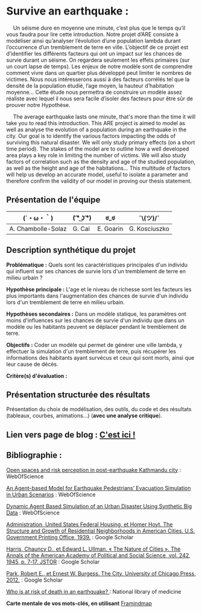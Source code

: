 # Survive an earthquake :

&emsp; Un séisme dure en moyenne une minute, c’est plus que le temps qu’il vous faudra pour lire cette introduction. Notre projet d’ARE consiste à modéliser ainsi qu’analyser l’évolution d’une population lambda durant l’occurrence d’un tremblement de terre en ville. L’objectif de ce projet est d’identifier les différents facteurs qui ont un impact sur les chances de survie durant un séisme. On regardera seulement les effets primaires (sur un court lapse de temps). Les enjeux de notre modèle sont de comprendre comment vivre dans un quartier plus développé peut limiter le nombres de victimes. Nous nous intéresserons aussi à des facteurs corrélés tel que la densité de la population étudié, l’age moyen, la hauteur d’habitation moyenne… Cette étude nous permettra de construire un modèle assez réaliste avec lequel il nous sera facile d’isoler des facteurs pour être sûr de prouver notre Hypothèse.

&emsp; The average earthquake lasts one minute, that's more than the time it will take you to read this introduction. This ARE project is aimed to model as well as analyse the evolution of a population during an earthquake in the city. Our goal is to identify the various factors impacting the odds of surviving this natural disaster. We will only study primary effects (on a short time period). The stakes of the model are to outline how a well developed area plays a key role in limiting the number of victims. We will also study factors of correlation such as the density and age of the studied population, as well as the height and age of the habitations... This multitude of factors will help us develop an accurate model, useful to isolate a parameter and therefore confirm the validity of our model in proving our thesis statement.

## Présentation de l'équipe

|(´・ω・｀)| ( ͡° ͜ʖ ͡°) | ಠ_ಠ | ¯\\__(ツ)__/¯ |
|-----|--|--|--|
| A. Chambolle-Solaz| G. Cai | E. Goarin  | G. Kosciuszko  |


## Description synthétique du projet

**Problématique :** Quels sont les caractéristiques principales d'un individu qui influent sur ses chances de survie lors d'un tremblement de terre en milieu urbain ? 

**Hypothèse principale :** L'age et le niveau de richesse sont les facteurs les plus importants dans l'augmentation des chances de survie d'un individu lors d'un tremblement de terre en milieu urbain.

**Hypothèses secondaires :** Dans un modèle statique, les paramètres ont moins d'influences sur les chances de survie d'un individu que dans un modèle ou les habitants peuvent se déplacer pendant le tremblement de terre.

**Objectifs :** Coder un modèle qui permet de générer une ville lambda, y effectuer la simulation d'un tremblement de terre, puis récupérer les informations des habitants ayant survécus et ceux qui sont morts, ainsi que leur cause de décès.

**Critère(s) d'évaluation :**

## Présentation structurée des résultats

Présentation du choix de modélisation, des outils, du code et des résultats (tableaux, courbes, animations...) (**avec une analyse critique**).

## Lien vers page de blog : [C'est ici !](https://github.com/are-dynamic-2022-g3/Survive-an-earthquake/blob/main/blog.md)

## Bibliographie :

[Open spaces and risk perception in post-earthquake Kathmandu city](https://www.sciencedirect.com/science/article/pii/S0143622817310639#tbl3) : WebOfScience

[An Agent-based Model for Earthquake Pedestrians’ Evacuation Simulation in Urban Scenarios](https://www.sciencedirect.com/science/article/pii/S2352146514000866?via%3Dihub) : WebOfScience

[Dynamic Agent Based Simulation of an Urban Disaster Using Synthetic Big Data](https://pluto.huji.ac.il/%7Emsdfels/wpapers/Big%20Data%20Dynamic%20AB%20simulation.pdf) : WebOfScience

[Administration, United States Federal Housing, et Homer Hoyt. The Structure and Growth of Residential Neighborhoods in American Cities. U.S. Government Printing Office, 1939.](https://books.google.fr/books?hl=fr&lr=&id=VtjZdGSOWhgC&oi=fnd&pg=PR1&dq=The+Structure+and+Growth+of+Residential+Neighborhoods+in+American+Cities+Washington+pdf&ots=QY2xJNzBsQ&sig=DRQAgnvcItzTXifIIga2m0HOV1o#v=onepage&q&f=false) : Google Scholar


[Harris, Chauncy D., et Edward L. Ullman. « The Nature of Cities ». The Annals of the American Academy of Political and Social Science, vol. 242, 1945, p. 7‑17. JSTOR](https://www.jstor.org/stable/1026055) : Google Scholar


[Park, Robert E., et Ernest W. Burgess. The City. University of Chicago Press, 2012.](https://shora.tabriz.ir/Uploads/83/cms/user/File/657/E_Book/Urban%20Studies/park%20burgess%20the%20city.pdf) : Google Scholar

[Who is at risk of death in an earthquake? ](https://pubmed.ncbi.nlm.nih.gov/15383413/) : National library of medicine

**Carte mentale de vos mots-clés, en utilisant** <a href="https://framindmap.org/mindmaps/index.html">Framindmap </a> 

